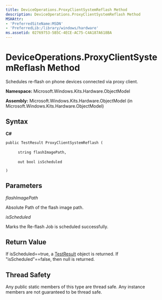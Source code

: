 ```yaml
---
title: DeviceOperations.ProxyClientSystemReflash Method
description: DeviceOperations.ProxyClientSystemReflash Method
MSHAttr:
- 'PreferredSiteName:MSDN'
- 'PreferredLib:/library/windows/hardware'
ms.assetid: 02769753-5B5C-4ECE-AC75-C4A187A618BA
---
```


# DeviceOperations.ProxyClientSystemReflash Method


Schedules re-flash on phone devices connected via proxy client.

**Namespace:** Microsoft.Windows.Kits.Hardware.ObjectModel

**Assembly:** Microsoft.Windows.Kits.Hardware.ObjectModel (in Microsoft.Windows.Kits.Hardware.ObjectModel)

## <span id="Syntax"></span><span id="syntax"></span><span id="SYNTAX"></span>Syntax


**C#**

`public TestResult ProxyClientSystemReflash (`

          `string flashImagePath,`

          `out bool isScheduled`

`)`

## <span id="Parameters"></span><span id="parameters"></span><span id="PARAMETERS"></span>Parameters


*flashImagePath*

Absolute Path of the flash image path.

*isScheduled*

Marks the Re-flash Job is scheduled successfully.

## <span id="Return_Value"></span><span id="return_value"></span><span id="RETURN_VALUE"></span>Return Value


If isScheduled==true, a [TestResult](testresult-class.md) object is returned. If "isScheduled"==false, then null is returned.

## <span id="Thread_Safety"></span><span id="thread_safety"></span><span id="THREAD_SAFETY"></span>Thread Safety


Any public static members of this type are thread safe. Any instance members are not guaranteed to be thread safe.

 

 






